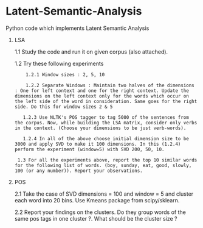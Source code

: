 # Latent-Semantic-Analysis
Python code which implements Latent Semantic Analysis
1. LSA

    1.1 Study the code and run it on given corpus (also attached).

    1.2 Try these following experiments

           1.2.1 Window sizes : 2, 5, 10

           1.2.2 Separate Windows : Maintain two halves of the dimensions : One for left context and one for the right context. Update the dimensions on the left context only for the words which occur on the left side of the word in consideration. Same goes for the right side. Do this for window sizes 2 & 5

          1.2.3 Use NLTK's POS tagger to tag 5000 of the sentences from the corpus. Now, while building the LSA matrix, consider only verbs in the context. (Choose your dimensions to be just verb-words).

          1.2.4 In all of the above choose initial dimension size to be 3000 and apply SVD to make it 100 dimensions. In this (1.2.4) perform the experiment (window=5) with SVD 200, 50, 10.

        1.3 For all the experiments above, report the top 10 similar words for the following list of words. (boy, sunday, eat, good, slowly, 100 (or any number)). Report your observations.

2. POS

    2.1 Take the case of SVD dimensions = 100 and window = 5 and cluster each word into 20 bins. Use Kmeans package from scipy/sklearn. 

   2.2 Report your findings on the clusters. Do they group words of the same pos tags in one cluster ?. What should be the cluster size ? 
